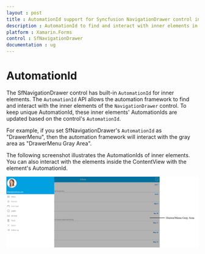 ```yaml
---
layout : post
title : AutomationId support for Syncfusion NavigationDrawer control in Forms
description : AutomationId to find and interact with inner elements in NavigationDrawer
platform : Xamarin.Forms
control : SfNavigationDrawer
documentation : ug
---
```


# AutomationId

The SfNavigationDrawer control has built-in `AutomationId` for inner elements. The `AutomationId` API allows the automation framework to find and interact with the inner elements of the `NavigationDrawer` control. To keep unique AutomationId, these inner elements' AutomationIds are updated based on the control's `AutomationId`. 

For example, if you set SfNavigationDrawer's `AutomationId` as "DrawerMenu", then the automation framework will interact with the gray area as "DrawerMenu Gray Area". 

The following screenshot illustrates the AutomationIds of inner elements. You can also interact with the elements inside the ContentView with the element's AutomationId.

![AutomationId Image](images/AutomationId.png)
